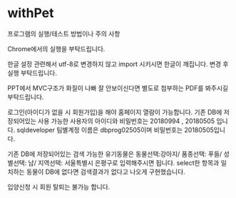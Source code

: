 # withPet

프로그램의 실행/테스트 방법이나 주의 사항

Chrome에서의 실행을 부탁드립니다.

한글 설정 관련해서 utf-8로 변경하지 않고 import 시키시면 한글이 깨집니다.
변경 후 실행 부탁드립니다.

PPT에서 MVC구조가 화질이 나빠 잘 안보이신다면 별도로 첨부하는 PDF를 봐주시길 부탁드립니다.

로그인(아이디가 없을 시 회원가입)을 해야 홈페이지 열람이 가능합니다.
기존 DB에 저장되어있는 사용 가능한 사용자의 아이디와 비밀번호는 20180994 , 20180505 입니다.
sqldeveloper 팀별계정 이름은 dbprog02505이며 비밀번호는 20180505입니다.

기존 DB에 저장되어있는 검색 가능한 유기동물은 동물선택:강아지/ 품종선택: 푸들/ 성별선택: 남/ 지역선택: 서울특별시 은평구로 입력해주시면 됩니다.
select한 항목과 일치하는 동물이 DB에 없다면 검색결과가 없다고 나오게 구현했습니다.

입양신청 시 회원 탈퇴는 불가능 합니다.
